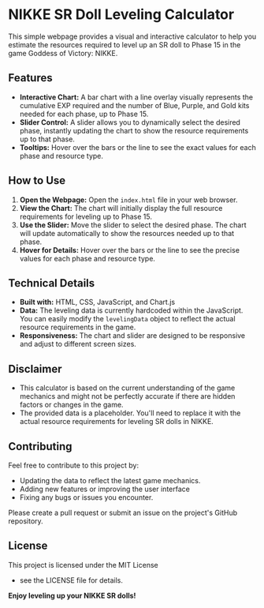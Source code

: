 # NIKKE SR Doll Leveling Calculator

This simple webpage provides a visual and interactive calculator to help you estimate the resources required to level up an SR doll to Phase 15 in the game Goddess of Victory: NIKKE. 

## Features

* **Interactive Chart:** A bar chart with a line overlay visually represents the cumulative EXP required and the number of Blue, Purple, and Gold kits needed for each phase, up to Phase 15.
* **Slider Control:** A slider allows you to dynamically select the desired phase, instantly updating the chart to show the resource requirements up to that phase.
* **Tooltips:** Hover over the bars or the line to see the exact values for each phase and resource type.

## How to Use

1. **Open the Webpage:** Open the `index.html` file in your web browser.
2. **View the Chart:** The chart will initially display the full resource requirements for leveling up to Phase 15.
3. **Use the Slider:** Move the slider to select the desired phase. The chart will update automatically to show the resources needed up to that phase.
4. **Hover for Details:** Hover over the bars or the line to see the precise values for each phase and resource type.

## Technical Details

* **Built with:** HTML, CSS, JavaScript, and Chart.js
* **Data:** The leveling data is currently hardcoded within the JavaScript. You can easily modify the `levelingData` object to reflect the actual resource requirements in the game.
* **Responsiveness:** The chart and slider are designed to be responsive and adjust to different screen sizes.

## Disclaimer

* This calculator is based on the current understanding of the game mechanics and might not be perfectly accurate if there are hidden factors or changes in the game.
* The provided data is a placeholder. You'll need to replace it with the actual resource requirements for leveling SR dolls in NIKKE.

## Contributing

Feel free to contribute to this project by:

* Updating the data to reflect the latest game mechanics.
* Adding new features or improving the user interface
* Fixing any bugs or issues you encounter.

Please create a pull request or submit an issue on the project's GitHub repository.

## License

This project is licensed under the MIT License   
 - see the LICENSE file for details.   


**Enjoy leveling up your NIKKE SR dolls!** 
